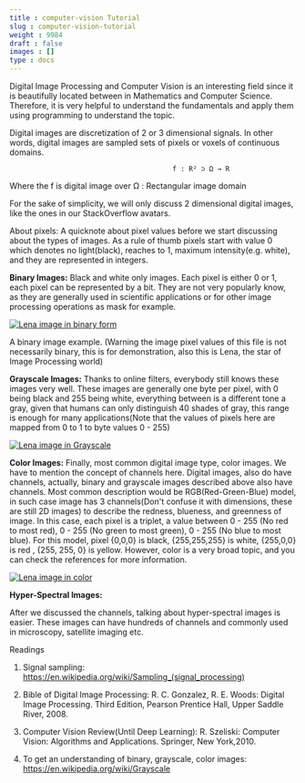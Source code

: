 ```yaml
---
title : computer-vision Tutorial
slug : computer-vision-tutorial
weight : 9984
draft : false
images : []
type : docs
---
```


Digital Image Processing and Computer Vision is an interesting field since it is beautifully located between in Mathematics and Computer Science. Therefore, it is very helpful to understand the fundamentals and apply them using programming to understand the topic. 

Digital images are discretization of 2 or 3 dimensional signals. In other words, digital images are sampled  sets of pixels or voxels of continuous domains.

                                            f : R² ⊃ Ω → R
   
   
   Where the f is digital image over 
   Ω : Rectangular image domain 


For the sake of simplicity, we will only discuss 2 dimensional digital images, like the ones in our StackOverflow avatars. 


About pixels: A quicknote about pixel values before we start discussing about the types of images. As a rule of thumb pixels start with value 0 which denotes no light(black), reaches to 1, maximum intensity(e.g. white), and they are represented in integers. 

**Binary Images:** Black and white only images. Each pixel is either 0 or 1, each pixel can be represented by a bit. They are not very popularly know, as they are generally used in scientific applications or for other image processing operations as mask for example. 

  [![Lena image in binary form][1]][1]

A binary image example. (Warning the image pixel values of this file is not necessarily binary, this is for demonstration, also this is Lena, the star of Image Processing world)


**Grayscale Images:** Thanks to online filters, everybody still knows these images very well. These images are generally one byte per pixel, with 0 being black and 255 being white, everything between is a different tone a gray, given that humans can only distinguish 40 shades of gray, this range is enough for many applications(Note that the values of pixels here are mapped from 0 to 1 to byte values 0 - 255)

[![Lena image in Grayscale][2]][2]


**Color Images:** Finally, most common digital image type, color images. We have to mention the concept of channels here. Digital images, also do have channels, actually, binary and grayscale images described above also have channels. Most common description would be RGB(Red-Green-Blue) model, in such case image has 3 channels(Don't confuse it with dimensions, these are still 2D images) to describe the redness, blueness, and greenness of image. In this case, each pixel is a triplet, a value between 0 - 255 (No red to most red), 0 - 255 (No green to most green), 0 - 255 (No blue to most blue). For this model, pixel {0,0,0} is black, {255,255,255} is white, {255,0,0} is red , {255, 255, 0} is yellow. However, color is a very broad topic, and you can check the references for more information.


[![Lena image in color][3]][3]



**Hyper-Spectral Images:**

After we discussed the channels, talking about hyper-spectral images is easier. These images can have hundreds of channels and commonly used in microscopy, satellite imaging etc. 

Readings

1) Signal sampling: https://en.wikipedia.org/wiki/Sampling_(signal_processing)

2) Bible of Digital Image Processing: R. C. Gonzalez, R. E. Woods: Digital Image Processing. Third Edition, Pearson
Prentice Hall, Upper Saddle River, 2008.

3) Computer Vision Review(Until Deep Learning): R. Szeliski: Computer Vision: Algorithms and Applications. Springer, New York,2010.

4) To get an understanding of binary, grayscale, color images: https://en.wikipedia.org/wiki/Grayscale


  [1]: https://i.stack.imgur.com/iy5qm.png
  [2]: https://i.stack.imgur.com/QCaSg.png
  [3]: https://i.stack.imgur.com/XMJ0G.png

